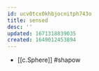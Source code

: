 ```yaml
---
id: ucv0tcx0khbjocnitph743o
title: sensed
desc: ''
updated: 1671318839035
created: 1649012453894
---
```



- [[c.Sphere]] #shapow